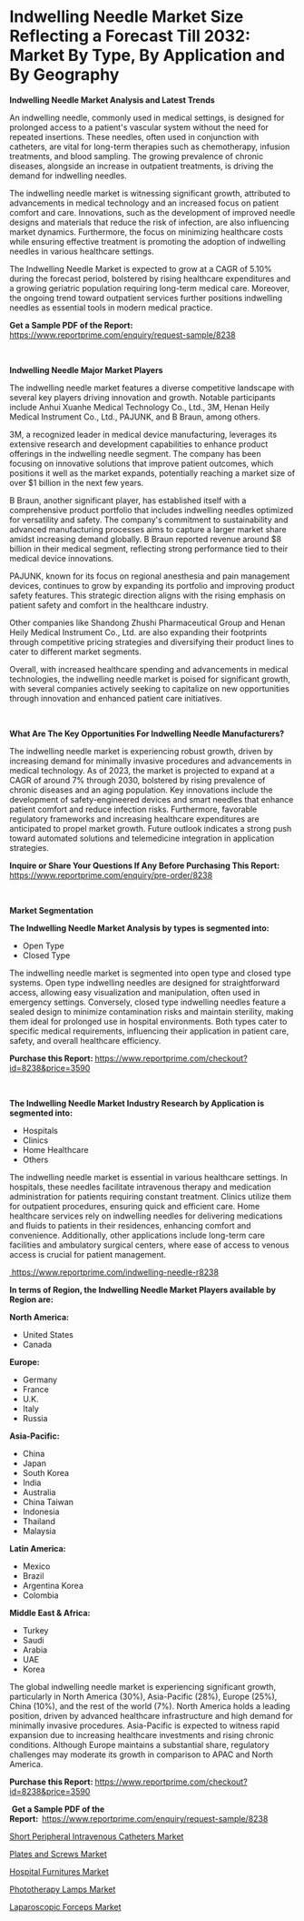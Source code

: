 <p><h1>Indwelling Needle Market Size Reflecting a Forecast Till 2032: Market By Type, By Application and By Geography</h1></p><p><strong>Indwelling Needle Market Analysis and Latest Trends</strong></p>
<p><p>An indwelling needle, commonly used in medical settings, is designed for prolonged access to a patient's vascular system without the need for repeated insertions. These needles, often used in conjunction with catheters, are vital for long-term therapies such as chemotherapy, infusion treatments, and blood sampling. The growing prevalence of chronic diseases, alongside an increase in outpatient treatments, is driving the demand for indwelling needles.</p><p>The indwelling needle market is witnessing significant growth, attributed to advancements in medical technology and an increased focus on patient comfort and care. Innovations, such as the development of improved needle designs and materials that reduce the risk of infection, are also influencing market dynamics. Furthermore, the focus on minimizing healthcare costs while ensuring effective treatment is promoting the adoption of indwelling needles in various healthcare settings.</p><p>The Indwelling Needle Market is expected to grow at a CAGR of 5.10% during the forecast period, bolstered by rising healthcare expenditures and a growing geriatric population requiring long-term medical care. Moreover, the ongoing trend toward outpatient services further positions indwelling needles as essential tools in modern medical practice.</p></p>
<p><strong>Get a Sample PDF of the Report:&nbsp;</strong> <a href="https://www.reportprime.com/enquiry/request-sample/8238?utm_campaign=2114&utm_medium=2&utm_source=Github&utm_content=ia&utm_term=19032025&utm_id=indwelling-needle">https://www.reportprime.com/enquiry/request-sample/8238</a></p>
<p>&nbsp;</p>
<p><strong>Indwelling Needle Major Market Players</strong></p>
<p><p>The indwelling needle market features a diverse competitive landscape with several key players driving innovation and growth. Notable participants include Anhui Xuanhe Medical Technology Co., Ltd., 3M, Henan Heily Medical Instrument Co., Ltd., PAJUNK, and B Braun, among others.</p><p>3M, a recognized leader in medical device manufacturing, leverages its extensive research and development capabilities to enhance product offerings in the indwelling needle segment. The company has been focusing on innovative solutions that improve patient outcomes, which positions it well as the market expands, potentially reaching a market size of over $1 billion in the next few years.</p><p>B Braun, another significant player, has established itself with a comprehensive product portfolio that includes indwelling needles optimized for versatility and safety. The company's commitment to sustainability and advanced manufacturing processes aims to capture a larger market share amidst increasing demand globally. B Braun reported revenue around $8 billion in their medical segment, reflecting strong performance tied to their medical device innovations.</p><p>PAJUNK, known for its focus on regional anesthesia and pain management devices, continues to grow by expanding its portfolio and improving product safety features. This strategic direction aligns with the rising emphasis on patient safety and comfort in the healthcare industry.</p><p>Other companies like Shandong Zhushi Pharmaceutical Group and Henan Heily Medical Instrument Co., Ltd. are also expanding their footprints through competitive pricing strategies and diversifying their product lines to cater to different market segments. </p><p>Overall, with increased healthcare spending and advancements in medical technologies, the indwelling needle market is poised for significant growth, with several companies actively seeking to capitalize on new opportunities through innovation and enhanced patient care initiatives.</p></p>
<p>&nbsp;</p>
<p><strong>What Are The Key Opportunities For Indwelling Needle Manufacturers?</strong></p>
<p><p>The indwelling needle market is experiencing robust growth, driven by increasing demand for minimally invasive procedures and advancements in medical technology. As of 2023, the market is projected to expand at a CAGR of around 7% through 2030, bolstered by rising prevalence of chronic diseases and an aging population. Key innovations include the development of safety-engineered devices and smart needles that enhance patient comfort and reduce infection risks. Furthermore, favorable regulatory frameworks and increasing healthcare expenditures are anticipated to propel market growth. Future outlook indicates a strong push toward automated solutions and telemedicine integration in application strategies.</p></p>
<p><strong>Inquire or Share Your Questions If Any Before Purchasing This Report:</strong> <a href="https://www.reportprime.com/enquiry/pre-order/8238?utm_campaign=2114&utm_medium=2&utm_source=Github&utm_content=ia&utm_term=19032025&utm_id=indwelling-needle">https://www.reportprime.com/enquiry/pre-order/8238</a></p>
<p>&nbsp;</p>
<p><strong>Market Segmentation</strong></p>
<p><strong>The Indwelling Needle Market Analysis by types is segmented into:</strong></p>
<p><ul><li>Open Type</li><li>Closed Type</li></ul></p>
<p><p>The indwelling needle market is segmented into open type and closed type systems. Open type indwelling needles are designed for straightforward access, allowing easy visualization and manipulation, often used in emergency settings. Conversely, closed type indwelling needles feature a sealed design to minimize contamination risks and maintain sterility, making them ideal for prolonged use in hospital environments. Both types cater to specific medical requirements, influencing their application in patient care, safety, and overall healthcare efficiency.</p></p>
<p><strong>Purchase this Report:&nbsp;</strong><a href="https://www.reportprime.com/checkout?id=8238&price=3590&utm_campaign=2114&utm_medium=2&utm_source=Github&utm_content=ia&utm_term=19032025&utm_id=indwelling-needle">https://www.reportprime.com/checkout?id=8238&price=3590</a></p>
<p>&nbsp;</p>
<p><strong>The Indwelling Needle Market Industry Research by Application is segmented into:</strong></p>
<p><ul><li>Hospitals</li><li>Clinics</li><li>Home Healthcare</li><li>Others</li></ul></p>
<p><p>The indwelling needle market is essential in various healthcare settings. In hospitals, these needles facilitate intravenous therapy and medication administration for patients requiring constant treatment. Clinics utilize them for outpatient procedures, ensuring quick and efficient care. Home healthcare services rely on indwelling needles for delivering medications and fluids to patients in their residences, enhancing comfort and convenience. Additionally, other applications include long-term care facilities and ambulatory surgical centers, where ease of access to venous access is crucial for patient management.</p></p>
<p><a href="https://www.reportprime.com/indwelling-needle-r8238?utm_campaign=2114&utm_medium=2&utm_source=Github&utm_content=ia&utm_term=19032025&utm_id=indwelling-needle">&nbsp;https://www.reportprime.com/indwelling-needle-r8238</a></p>
<p><strong>In terms of Region, the Indwelling Needle Market Players available by Region are:</strong></p>
<p>
    <p> <strong> North America: </strong>
        <ul>
            <li>United States</li>
            <li>Canada</li>
        </ul>
        </p> 
    <p> <strong> Europe: </strong>
        <ul>
            <li>Germany</li>
            <li>France</li>
            <li>U.K.</li>
            <li>Italy</li>
            <li>Russia</li>
        </ul>
        </p> 
    <p> <strong> Asia-Pacific: </strong>
        <ul>
            <li>China</li>
            <li>Japan</li>
            <li>South Korea</li>
            <li>India</li>
            <li>Australia</li>
            <li>China Taiwan</li>
            <li>Indonesia</li>
            <li>Thailand</li>
            <li>Malaysia</li>
        </ul>
        </p> 
    <p> <strong> Latin America: </strong>
        <ul>
            <li>Mexico</li>
            <li>Brazil</li>
            <li>Argentina Korea</li>
            <li>Colombia</li>
        </ul>
        </p> 
    <p> <strong> Middle East & Africa: </strong>
        <ul>
            <li>Turkey</li>
            <li>Saudi</li>
            <li>Arabia</li>
            <li>UAE</li>
            <li>Korea</li>
        </ul>
    </p>
    </p>
<p><p>The global indwelling needle market is experiencing significant growth, particularly in North America (30%), Asia-Pacific (28%), Europe (25%), China (10%), and the rest of the world (7%). North America holds a leading position, driven by advanced healthcare infrastructure and high demand for minimally invasive procedures. Asia-Pacific is expected to witness rapid expansion due to increasing healthcare investments and rising chronic conditions. Although Europe maintains a substantial share, regulatory challenges may moderate its growth in comparison to APAC and North America.</p></p>
<p><strong>Purchase this Report: </strong><a href="https://www.reportprime.com/checkout?id=8238&price=3590&utm_campaign=2114&utm_medium=2&utm_source=Github&utm_content=ia&utm_term=19032025&utm_id=indwelling-needle">https://www.reportprime.com/checkout?id=8238&price=3590</a></p>
<p>&nbsp;<strong>Get a Sample PDF of the Report:&nbsp;&nbsp;</strong><a href="https://www.reportprime.com/enquiry/request-sample/8238?utm_campaign=2114&utm_medium=2&utm_source=Github&utm_content=ia&utm_term=19032025&utm_id=indwelling-needle">https://www.reportprime.com/enquiry/request-sample/8238</a></p>
<p><strong></strong></p>
<p><p><a href="https://github.com/meuskocov/Market-Research-Report-List-1/blob/main/short-peripheral-intravenous-catheters-market.md?utm_campaign=2114&utm_medium=2&utm_source=Github&utm_content=ia&utm_term=19032025&utm_id=indwelling-needle">Short Peripheral Intravenous Catheters Market</a></p><p><a href="https://github.com/elitasvimal/Market-Research-Report-List-1/blob/main/plates-and-screws-market.md?utm_campaign=2114&utm_medium=2&utm_source=Github&utm_content=ia&utm_term=19032025&utm_id=indwelling-needle">Plates and Screws Market</a></p><p><a href="https://github.com/genayziben/Market-Research-Report-List-1/blob/main/hospital-furnitures-market.md?utm_campaign=2114&utm_medium=2&utm_source=Github&utm_content=ia&utm_term=19032025&utm_id=indwelling-needle">Hospital Furnitures Market</a></p><p><a href="https://github.com/beroxiluwaya/Market-Research-Report-List-1/blob/main/phototherapy-lamps-market.md?utm_campaign=2114&utm_medium=2&utm_source=Github&utm_content=ia&utm_term=19032025&utm_id=indwelling-needle">Phototherapy Lamps Market</a></p><p><a href="https://github.com/saklpelzami95/Market-Research-Report-List-1/blob/main/laparoscopic-forceps-market.md?utm_campaign=2114&utm_medium=2&utm_source=Github&utm_content=ia&utm_term=19032025&utm_id=indwelling-needle">Laparoscopic Forceps Market</a></p></p>